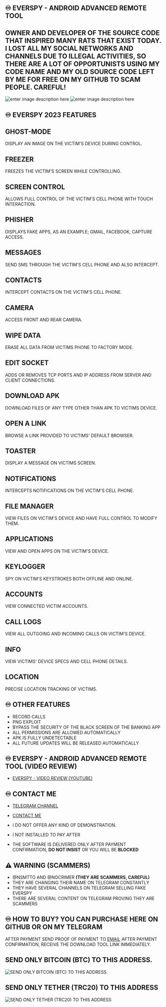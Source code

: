 ## ♾️ EVERSPY - ANDROID ADVANCED REMOTE TOOL 

## OWNER AND DEVELOPER OF THE SOURCE CODE THAT INSPIRED MANY RATS THAT EXIST TODAY. I LOST ALL MY SOCIAL NETWORKS AND CHANNELS DUE TO ILLEGAL ACTIVITIES, SO THERE ARE A LOT OF OPPORTUNISTS USING MY CODE NAME AND MY OLD SOURCE CODE LEFT BY ME FOR FREE ON MY GITHUB TO SCAM PEOPLE. CAREFUL!
    
![enter image description here](https://github.com/everspyoriginal/everspy/blob/main/IMG_5599.PNG?raw=true)
![enter image description here](https://github.com/everspyoriginal/everspy/blob/main/IMG_5600.PNG?raw=true)

## ♾️ EVERSPY 2023 FEATURES 

## GHOST-MODE

DISPLAY AN IMAGE ON THE VICTIM'S DEVICE DURING CONTROL.

## FREEZER

FREEZES THE VICTIM'S SCREEN WHILE CONTROLLING.

## SCREEN CONTROL

ALLOWS FULL CONTROL OF THE VICTIM'S CELL PHONE WITH TOUCH INTERACTION.

## PHISHER

DISPLAYS FAKE APPS, AS AN EXAMPLE; GMAIL, FACEBOOK, CAPTURE ACCESS.

## MESSAGES

SEND SMS THROUGH THE VICTIM'S CELL PHONE AND ALSO INTERCEPT.

## CONTACTS

INTERCEPT CONTACTS ON THE VICTIM'S CELL PHONE.

## CAMERA

ACCESS FRONT AND REAR CAMERA.

## WIPE DATA

ERASE ALL DATA FROM VICTIMS PHONE TO FACTORY MODE.

## EDIT SOCKET

ADDS OR REMOVES TCP PORTS AND IP ADDRESS FROM SERVER AND CLIENT CONNECTIONS.

## DOWNLOAD APK

DOWNLOAD FILES OF ANY TYPE OTHER THAN APK TO VICTIMS DEVICE.

## OPEN A LINK

BROWSE A LINK PROVIDED TO VICTIMS' DEFAULT BROWSER.

## TOASTER

DISPLAY A MESSAGE ON VICTIMS SCREEN.

## NOTIFICATIONS

INTERCEPTS NOTIFICATIONS ON THE VICTIM'S CELL PHONE.

## FILE MANAGER

VIEW FILES ON VICTIM'S DEVICE AND HAVE FULL CONTROL TO MODIFY THEM.

## APPLICATIONS

VIEW AND OPEN APPS ON THE VICTIM'S DEVICE.

## KEYLOGGER

SPY ON VICTIM'S KEYSTROKES BOTH OFFLINE AND ONLINE.

## ACCOUNTS

VIEW CONNECTED VICTIM ACCOUNTS.

## CALL LOGS

VIEW ALL OUTGOING AND INCOMING CALLS ON VICTIM'S DEVICE.

## INFO

VIEW VICTIMS' DEVICE SPECS AND CELL PHONE DETAILS.

## LOCATION

PRECISE LOCATION TRACKING OF VICTIMS.


## ♾️ OTHER FEATURES

- RECORD CALLS
- PNG EXPLOIT
- BYPASS THE SECURITY OF THE BLACK SCREEN OF THE BANKING APP
- ALL PERMISSIONS ARE ALLOWED AUTOMATICALLY
- APK IS FULLY UNDETECTABLE
- ALL FUTURE UPDATES WILL BE RELEASED AUTOMATICALLY




## ♾️ EVERSPY - ANDROID ADVANCED REMOTE TOOL (VIDEO REVIEW)

- [EVERSPY - VIDEO REVIEW (YOUTUBE) ](https://youtu.be/Iy3tazh_cKY)

  


## ♾️ CONTACT ME
  

- [TELEGRAM CHANNEL](https://t.me/everspyoriginal)

- [CONTACT ME](https://t.me/nsmttodev)

- I DO NOT OFFER ANY KIND OF DEMONSTRATION.
- I NOT INSTALLED TO PAY AFTER
- THE SOFTWARE IS DELIVERED ONLY AFTER PAYMENT CONFIRMATION,
   **DO NOT INSIST** OR YOU WILL BE **BLOCKED**


## ⚠ WARNING (SCAMMERS)
- @NSMTTO AND @NOCRIMER **(THEY ARE SCAMMERS, CAREFUL)**
- THEY ARE CHANGING THEIR NAME ON TELEGRAM CONSTANTLY
- THEY HAVE SEVERAL CHANNELS ON TELEGRAM SELLING FAKE EVERSPY 
- THERE ARE SEVERAL CONTENT ON TELEGRAM PROVING THEY ARE SCAMMERS

## 

## ♾️ HOW TO BUY? YOU CAN PURCHASE HERE ON GITHUB OR ON MY TELEGRAM

AFTER PAYMENT SEND PROOF OF PAYMENT TO [EMAIL](mailto:nsmttodev@proton.me) AFTER PAYMENT CONFIRMATION, RECEIVE THE DOWNLOAD TOOL LINK IMMEDIATELY.

## SEND ONLY BITCOIN (BTC) TO THIS ADDRESS.
![SEND ONLY BITCOIN (BTC) TO THIS ADDRESS.](https://github.com/everspyoriginal/everspy/blob/main/IMG_5604.JPG?raw=true)

## SEND ONLY TETHER (TRC20) TO THIS ADDRESS


![SEND ONLY TETHER (TRC20) TO THIS ADDRESS](https://github.com/everspyoriginal/everspy/blob/main/IMG_5605.JPG?raw=true)
